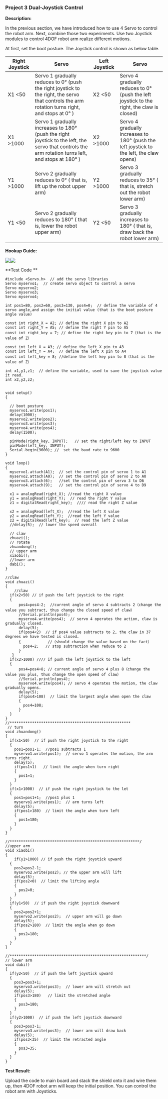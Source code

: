 ### Project 3  Dual-Joystick Control

**Description:**

In the previous section, we have introduced how to use 4 Servo to control the robot arm. Next, combine those two experiments. Use two Joystick modules to control 4DOF robot arm realize different motions.

At first, set the boot posture. The Joystick control is shown as below table.

| **Right Joystick** | **Servo**                                                    | **Left Joystick** | **Servo**                                                    |
| ------------------ | ------------------------------------------------------------ | ----------------- | ------------------------------------------------------------ |
| X1  <50            | Servo 1 gradually reduces to 0° (push the right joystick to the right, the servo that controls the arm rotation turns right, and stops at 0° ) | X2  <50           | Servo 4 gradually reduces to 0° (push the left joystick to the right, the claw is closed) |
| X1  >1000          | Servo 1 gradually increases to 180° (push the right joystick to the left, the servo that controls the arm rotation turns left, and stops at 180° ) | X2  >1000         | Servo 4 gradually increases to 180° (push the left joystick to the left, the claw opens) |
| Y1  >1000          | Servo 2 gradually reduces to 0° ( that is, lift up the robot upper arm) | Y2  >1000         | Servo 3 gradually reduces to 35° ( that is, stretch out the robot lower arm) |
| Y1  <50            | Servo 2 gradually reduces to 180° ( that is, lower the robot upper arm) | Y2  <50           | Servo 3 gradually increases to 180° ( that is, draw back the robot lower arm) |

**Hookup Guide:**

![](./media/image-20250825135318111.png)![](./media/image-20250825135326318.png)

**Test Code **

```
#include <Servo.h>  // add the servo libraries 
Servo myservo1;  // create servo object to control a servo
Servo myservo2;
Servo myservo3;
Servo myservo4;  

int pos1=80, pos2=60, pos3=130, pos4=0;  // define the variable of 4 servo angle,and assign the initial value (that is the boot posture angle value) 

const int right_X = A2; // define the right X pin to A2 
const int right_Y = A5; // define the right Y pin to A5
const int right_key = 7; // define the right key pin to 7（that is the value of Z）

const int left_X = A3; // define the left X pin to A3
const int left_Y = A4;  // define the left X pin to A4
const int left_key = 8; //define the left key pin to 8（that is the value of Z）

int x1,y1,z1;  // define the variable, used to save the joystick value it read.
int x2,y2,z2;


void setup() 
{
  
  // boot posture 
  myservo1.write(pos1);  
  delay(1000);
  myservo2.write(pos2);
  myservo3.write(pos3);
  myservo4.write(pos4);
  delay(1500);

  pinMode(right_key, INPUT);   // set the right/left key to INPUT
  pinMode(left_key, INPUT);
  Serial.begin(9600); //  set the baud rate to 9600
}

void loop() 
{
  myservo1.attach(A1);  // set the control pin of servo 1 to A1
  myservo2.attach(A0);  // set the control pin of servo 2 to A0
  myservo3.attach(6);   //set the control pin of servo 3 to D6
  myservo4.attach(9);   // set the control pin of servo 4 to D9

  x1 = analogRead(right_X); //read the right X value 
  y1 = analogRead(right_Y);  // read the right Y value 
  z1 = digitalRead(right_key);  //// read the right Z value 
  
  x2 = analogRead(left_X);  //read the left X value
  y2 = analogRead(left_Y);  //read the left Y value 
  z2 = digitalRead(left_key);  // read the left Z value  
  //delay(5);  // lower the speed overall

  // claw
  zhuazi();
  // rotate
  zhuandong();
  // upper arm
  xiaobi();
  //lower arm
  dabi();
}

//claw
void zhuazi()
{
    //claw
  if(x2<50) // if push the left joystick to the right
  {
      pos4=pos4-2;  //current angle of servo 4 subtracts 2（change the value you subtract, thus change the closed speed of claw）
      //Serial.println(pos4);
      myservo4.write(pos4);  // servo 4 operates the action, claw is gradually closed.
      delay(5);
      if(pos4<2)  // if pos4 value subtracts to 2, the claw in 37 degrees we have tested is closed.
      {            //（should change the value based on the fact）
        pos4=2;   // stop subtraction when reduce to 2
      }
   }
  if(x2>1000) //// if push the left joystick to the left 
  {
      pos4=pos4+8; // current angle of servo 4 plus 8（change the value you plus, thus change the open speed of claw）
      //Serial.println(pos4);
      myservo4.write(pos4); // servo 4 operates the motion, the claw gradually opens.
      delay(5);
      if(pos4>108)  // limit the largest angle when open the claw  
      {
        pos4=108;
      }
  }
}
//******************************************************
 // turn
void zhuandong()
{
  if(x1<50)  // if push the right joystick to the right
  {
    pos1=pos1-1;  //pos1 subtracts 1
    myservo1.write(pos1);  // servo 1 operates the motion, the arm turns right.
    delay(5);
    if(pos1<1)   // limit the angle when turn right
    {
      pos1=1;
    }
  }
  if(x1>1000)  // if push the right joystick to the let
  {
    pos1=pos1+1;  //pos1 plus 1
    myservo1.write(pos1);  // arm turns left 
    delay(5);
    if(pos1>180)  // limit the angle when turn left 
    {
      pos1=180;
    }
  }
}

//**********************************************************/
//upper arm
void xiaobi()
{
    if(y1>1000) // if push the right joystick upward
  {
    pos2=pos2-1;
    myservo2.write(pos2); // the upper arm will lift
    delay(5);
    if(pos2<0)  // limit the lifting angle
    {
      pos2=0;
    }
  }
  if(y1<50)  // if push the right joystick downward
  {
    pos2=pos2+1;  
    myservo2.write(pos2);  // upper arm will go down  
    delay(5);
    if(pos2>180)  // limit the angle when go down
    {
      pos2=180;
    }
  }
}

//*************************************************************/
// lower arm
void dabi()
{
  if(y2<50)  // if push the left joystick upward 
  {
    pos3=pos3+1;
    myservo3.write(pos3);  // lower arm will stretch out 
    delay(5);
    if(pos3>180)   // limit the stretched angle 
    {
      pos3=180;
    }
  }
  if(y2>1000)  // if push the left joystick downward
  {
    pos3=pos3-1;
    myservo3.write(pos3);  // lower arm will draw back
    delay(5);
    if(pos3<35)  // limit the retracted angle 
    {
      pos3=35;
    }
  }
}
```

**Test Result:**

Upload the code to main board and stack the shield onto it and wire them up, then 4DOF robot arm will keep the initial position. You can control the robot arm with Joysticks.